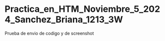 # Practica_en_HTM_Noviembre_5_2024_Sanchez_Briana_1213_3W
Prueba de envio de codigo y de screenshot
